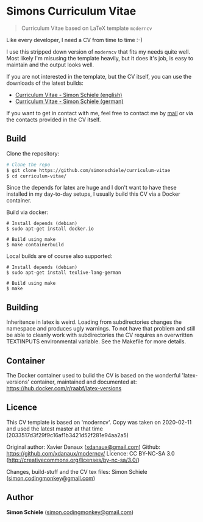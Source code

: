 # Simons Curriculum Vitae
> Curriculum Vitae based on LaTeX template `moderncv`

Like every developer, I need a CV from time to time :-)

I use this stripped down version of `moderncv` that fits my needs quite well. Most likely I'm
misusing the template heavily, but it does it's job, is easy to maintain and the output looks well.

If you are not interested in the template, but the CV itself, you can use the
downloads of the latest builds:

- [Curriculum Vitae - Simon Schiele (english)](publish/simon_schiele_cv_english.pdf)
- [Curriculum Vitae - Simon Schiele (german)](publish/simon_schiele_cv_german.pdf)

If you want to get in contact with me, feel free to contact me by
[mail](mailto:simon.codingmonkey@gmail.com "mailto:simon.codingmonkey@gmail.com")
or via the contacts provided in the CV itself.


## Build

Clone the repository:
```bash
# Clone the repo
$ git clone https://github.com/simonschiele/curriculum-vitae
$ cd curriculum-vitae/
```

Since the depends for latex are huge and I don't want to have these installed in 
my day-to-day setups, I usually build this CV via a Docker container.

Build via docker:
```
# Install depends (debian)
$ sudo apt-get install docker.io

# Build using make
$ make containerbuild
```

Local builds are of course also supported:
```
# Install depends (debian)
$ sudo apt-get install texlive-lang-german

# Build using make
$ make
```


## Building

Inheritence in latex is weird. Loading from subdirectories changes the namespace and
produces ugly warnings. To not have that problem and still be able to cleanly work
with subdirectories the CV requires an overwritten TEXTINPUTS environmental variable.
See the Makefile for more details.


## Container

The Docker container used to build the CV is based on the wonderful 'latex-versions'
container, maintained and documented at: https://hub.docker.com/r/raabf/latex-versions


## Licence

This CV template is based on 'moderncv'. Copy was taken on 2020-02-11 and used the
latest master at that time (2033517d3f29f9c16af1b3421d52f281e94aa2a5)

Original author: Xavier Danaux (xdanaux@gmail.com)
Github: https://github.com/xdanaux/moderncv/
Licence: CC BY-NC-SA 3.0 (http://creativecommons.org/licenses/by-nc-sa/3.0/)

Changes, build-stuff and the CV tex files: Simon Schiele (simon.codingmonkey@gmail.com)


## Author

**Simon Schiele** ([simon.codingmonkey@gmail.com](mailto:simon.codingmonkey@gmail.com))
